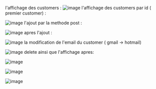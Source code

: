 l'affichage des customers       :
![image](https://github.com/Reusayoub/Ebank_BackEnd/assets/118600985/ccc154cf-394d-4814-a423-cc378cc48317)
l'affichage des customers par id ( premier customer)              :            



![image](https://github.com/Reusayoub/Ebank_BackEnd/assets/118600985/0b3b2776-5597-4099-a490-56299cf67c42)
l'ajout par la methode post                      :



![image](https://github.com/Reusayoub/Ebank_BackEnd/assets/118600985/19b02095-0a47-4c8b-a161-732498486b9f)
apres l'ajout :



![image](https://github.com/Reusayoub/Ebank_BackEnd/assets/118600985/8ad4dd85-7b2f-449c-a104-3f9355e21df8)
la modification de l'email du customer ( gmail -> hotmail)




![image](https://github.com/Reusayoub/Ebank_BackEnd/assets/118600985/7cf5fe66-881b-468e-b326-6b6627611e9c)
delete ainsi que l'affichage apres:




![image](https://github.com/Reusayoub/Ebank_BackEnd/assets/118600985/be092f79-9943-4c0c-aa3a-0a2cc813579b)


![image](https://github.com/Reusayoub/Ebank_BackEnd/assets/118600985/dd052b63-048e-4dbe-9ad0-b704cd36f578)

![image](https://github.com/Reusayoub/Ebank_BackEnd/assets/118600985/2402b4ee-f3af-4316-a0c0-b8ab2c7ee784)
